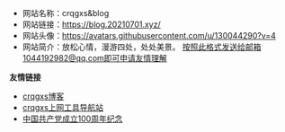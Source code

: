 - 网站名称：crqgxs&blog
- 网站链接：https://blog.20210701.xyz/
- 网站头像：https://avatars.githubusercontent.com/u/130044290?v=4
- 网站简介：放松心情，漫游四处，处处美景。
按照此格式发送给邮箱1044192982@qq.com即可申请友情理解

**友情链接**
- [crqgxs博客](http://blog.20210701.xyz)  
- [crqgxs上网工具导航站](http://gps.20210701.xyz)
- [中国共产党成立100周年纪念](http://20210701.xyz)